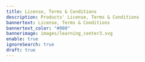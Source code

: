 ```yaml
---
title: License, Terms & Conditions
description: Products' License, Terms & Conditions
bannertext: License, Terms & Conditions
bannertext_color: "#000"
bannerimage: images/learning_center3.svg
enable: true
ignoreSearch: true
draft: true
---
```

